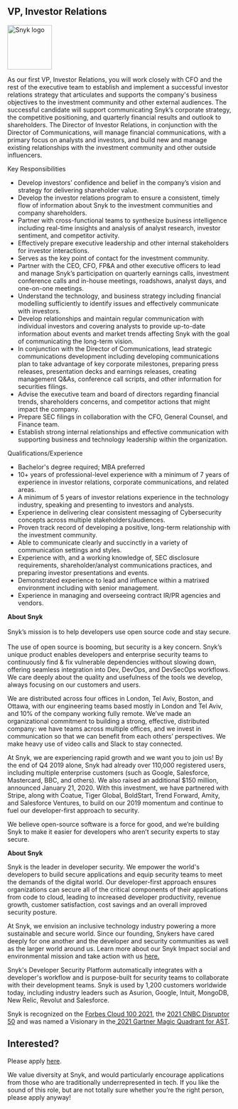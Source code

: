 VP, Investor Relations
---

<img src="https://res.cloudinary.com/snyk/image/upload/v1537345894/press-kit/brand/logo-black.png" width="100" alt="Snyk logo" />

<p><span style="font-weight: 400;">As our first VP, Investor Relations, you will w</span><span style="font-weight: 400;">ork closely with CFO and the rest of the executive team to establish and implement a successful investor relations strategy that articulates and supports the company's business objectives to the investment community and other external audiences. The successful candidate will support communicating Snyk’s corporate strategy, the competitive positioning, and quarterly financial results and outlook to shareholders. The Director of Investor Relations, in conjunction with the Director of Communications, will manage financial communications, with a primary focus on analysts and investors, and build new and manage existing relationships with the investment community and other outside influencers.</span></p>
<p><span style="font-weight: 400;">Key Responsibilities</span></p>
<ul>
<li style="font-weight: 400;"><span style="font-weight: 400;">Develop investors’ confidence and belief in the company’s vision and strategy for delivering shareholder value.</span></li>
<li style="font-weight: 400;"><span style="font-weight: 400;">Develop the investor relations program to ensure a consistent, timely flow of information about Snyk to the investment communities and company shareholders.</span></li>
<li style="font-weight: 400;"><span style="font-weight: 400;">Partner with cross-functional teams to synthesize business intelligence including real-time insights and analysis of analyst research, investor sentiment, and competitor activity.</span></li>
<li style="font-weight: 400;"><span style="font-weight: 400;">Effectively prepare executive leadership and other internal stakeholders for investor interactions.</span></li>
<li style="font-weight: 400;"><span style="font-weight: 400;">Serves as the key point of contact for the investment community.</span></li>
<li style="font-weight: 400;"><span style="font-weight: 400;">Partner with the CEO, CFO, FP&amp;A and other executive officers to lead and manage Snyk’s participation on quarterly earnings calls, investment conference calls and in-house meetings, roadshows, analyst days, and one-on-one meetings.</span></li>
<li style="font-weight: 400;"><span style="font-weight: 400;">Understand the technology, and business strategy including financial modelling sufficiently to identify issues and effectively communicate with investors.</span></li>
<li style="font-weight: 400;"><span style="font-weight: 400;">Develop relationships and maintain regular communication with individual investors and covering analysts to provide up-to-date information about events and market trends affecting Snyk with the goal of communicating the long-term vision.</span></li>
<li style="font-weight: 400;"><span style="font-weight: 400;">In conjunction with the Director of Communications, lead strategic communications development including developing communications plan to take advantage of key corporate milestones, preparing press releases, presentation decks and earnings releases, creating management Q&amp;As, conference call scripts, and other information for securities filings.</span></li>
<li style="font-weight: 400;"><span style="font-weight: 400;">Advise the executive team and board of directors regarding financial trends, shareholders concerns, and competitor actions that might impact the company.</span></li>
<li style="font-weight: 400;"><span style="font-weight: 400;">Prepare SEC filings in collaboration with the CFO, General Counsel, and Finance team.</span></li>
<li style="font-weight: 400;"><span style="font-weight: 400;">Establish strong internal relationships and effective communication with supporting business and technology leadership within the organization.</span></li>
</ul>
<p><span style="font-weight: 400;">Qualifications/Experience</span></p>
<ul>
<li style="font-weight: 400;"><span style="font-weight: 400;">Bachelor's degree required; MBA preferred</span></li>
<li style="font-weight: 400;"><span style="font-weight: 400;">10+ years of professional-level experience with a minimum of 7 years of experience in investor relations, corporate communications, and related areas.</span></li>
<li style="font-weight: 400;"><span style="font-weight: 400;">A minimum of 5 years of investor relations experience in the technology industry, speaking and presenting to investors and analysts.</span></li>
<li style="font-weight: 400;"><span style="font-weight: 400;">Experience in delivering clear consistent messaging of Cybersecurity concepts across multiple stakeholders/audiences.</span></li>
<li style="font-weight: 400;"><span style="font-weight: 400;">Proven track record of developing a positive, long-term relationship with the investment community.</span></li>
<li style="font-weight: 400;"><span style="font-weight: 400;">Able to communicate clearly and succinctly in a variety of communication settings and styles.</span></li>
<li style="font-weight: 400;"><span style="font-weight: 400;">Experience with, and a working knowledge of, SEC disclosure requirements, shareholder/analyst communications practices, and preparing investor presentations and events.</span></li>
<li style="font-weight: 400;"><span style="font-weight: 400;">Demonstrated experience to lead and influence within a matrixed environment including with senior management.</span></li>
<li style="font-weight: 400;"><span style="font-weight: 400;">Experience in managing and overseeing contract IR/PR agencies and vendors.</span></li>
</ul>
<p><strong>About Snyk</strong><strong><br></strong> <span style="font-weight: 400;"><br></span><span style="font-weight: 400;">Snyk’s mission is to help developers use open source code and stay secure.</span><span style="font-weight: 400;"><br></span> <span style="font-weight: 400;"><br></span><span style="font-weight: 400;">The use of open source is booming, but security is a key concern. Snyk’s unique product enables developers and enterprise security teams to continuously find &amp; fix vulnerable dependencies without slowing down, offering seamless integration into Dev, DevOps, and DevSecOps workflows. We care deeply about the quality and usefulness of the tools we develop, always focusing on our customers and users.</span></p>
<p><span style="font-weight: 400;">We are distributed across four offices in London, Tel Aviv, Boston, and Ottawa, with our engineering teams based mostly in London and Tel Aviv, and 10% of the company working fully remote. We’ve made an organizational commitment to building a strong, effective, distributed company: we have teams across multiple offices, and we invest in communication so that we can benefit from each others’ perspectives. We make heavy use of video calls and Slack to stay connected.</span></p>
<p><span style="font-weight: 400;">At Snyk, we are experiencing rapid growth and we want you to join us! By the end of Q4 2019 alone, Snyk had already over 110,000 registered users, including multiple enterprise customers (such as Google, Salesforce, Mastercard, BBC, and others). We also raised an additional $150 million, announced January 21, 2020. With this investment, we have partnered with Stripe, along with Coatue, Tiger Global, BoldStart, Trend Forward, Amity, and Salesforce Ventures, to build on our 2019 momentum and continue to fuel our developer-first approach to security.</span></p>
<p><span style="font-weight: 400;">We believe open-source software is a force for good, and we’re building Snyk to make it easier for developers who aren’t security experts to stay secure.</span></p><div class="content-conclusion"><p><strong>About Snyk</strong></p>
<p><span style="font-weight: 400;">Snyk is the leader in developer security. We empower the world's developers to build secure applications and equip security teams to meet the demands of the digital world. Our developer-first approach ensures organizations can secure all of the critical components of their applications from code to cloud, leading to increased developer productivity, revenue growth, customer satisfaction, cost savings and an overall improved security posture.&nbsp;</span></p>
<p><span style="font-weight: 400;">At Snyk, we envision an inclusive technology industry powering a more sustainable and secure world.</span> <span style="font-weight: 400;">Since our founding, Snykers have cared deeply for one another and the developer and security communities as well as the larger world around us. Learn more about our Snyk Impact social and environmental mission and take action with us </span><a href="https://snyk.io/about/snyk-impact/"><span style="font-weight: 400;">here.</span></a></p>
<p><span style="font-weight: 400;">Snyk's Developer Security Platform automatically integrates with a developer's workflow and is purpose-built for security teams to collaborate with their development teams. Snyk is used by 1,200 customers worldwide today, including industry leaders such as Asurion, Google, Intuit, MongoDB, New Relic, Revolut and Salesforce.</span></p>
<p><span style="font-weight: 400;">Snyk is recognized on the </span><a href="https://www.forbes.com/cloud100/#6f24b5ba5f94"><span style="font-weight: 400;">Forbes Cloud 100 2021</span></a><span style="font-weight: 400;">, the </span><a href="https://www.cnbc.com/2021/05/25/these-are-the-2021-cnbc-disruptor-50-companies.html"><span style="font-weight: 400;">2021 CNBC Disruptor 50</span></a><span style="font-weight: 400;"> and was named a Visionary in the</span><a href="https://snyk.io/blog/snyk-visionary-2021-gartner-magic-quadrant-for-ast/"><span style="font-weight: 400;"> 2021 Gartner Magic Quadrant for AST</span></a><span style="font-weight: 400;">.</span></p></div>

Interested?
---

Please apply [here](https://boards.greenhouse.io/snyk/jobs/5697835002#app).

We value diversity at Snyk, and would particularly encourage applications from those who are traditionally underrepresented in tech.
If you like the sound of this role, but are not totally sure whether you’re the right person, please apply anyway!

